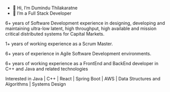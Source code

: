 - 👋 Hi, I’m Dumindu Thilakaratne
- 👀 I’m a Full Stack Developer 

6+ years of Software Development experience in designing, developing and maintaining ultra-low latent, high throughput, high available and mission critical distributed systems for Capital Markets.

1+ years of working experience as a Scrum Master.

6+ years of experience in Agile Software Development environments.

6+ years of working experience as a FrontEnd and BackEnd developer in C++ and Java and related technologies

Interested in Java | C++ | React | Spring Boot | AWS | Data Structures and Algorithms | Systems Design

<!---
dathub/dathub is a ✨ special ✨ repository because its `README.md` (this file) appears on your GitHub profile.
You can click the Preview link to take a look at your changes.
--->
